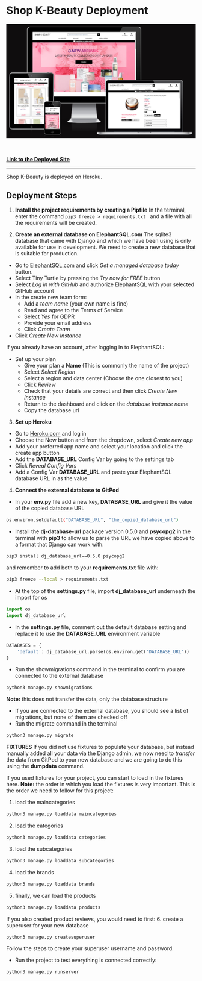 # **Shop K-Beauty Deployment**

![amiresponsive mock-ups of SHOP K-BEAUTY](./documentation/responsiveness/am-i-responsive-new.png)

<br/>

**[Link to the Deployed Site](https://shop-k-beauty-django-joy-zadan.herokuapp.com/)**

---
Shop K-Beauty is deployed on Heroku.

## **Deployment Steps**
1. **Install the project requirements by creating a Pipfile**
In the terminal, enter the command ```pip3 freeze > requirements.txt ``` and a file with all the requirements will be created.

2. **Create an external database on ElephantSQL.com**
The sqlite3 database that came with Django and which we have been using is only available for use in development. We need to create a new database that is suitable for production.
* Go to [ElephantSQL.com](https://www.elephantsql.com/) and click *Get a managed database today* button.
* Select Tiny Turtle by pressing the *Try now for FREE* button
* Select *Log in with GitHub* and authorize ElephantSQL with your selected GitHub account
* In the create new team form:
    * Add a *team name* (your own name is fine)
    * Read and agree to the Terms of Service
    * Select *Yes* for GDPR
    * Provide your email address
    * Click *Create Team*
* Click *Create New Instance*

If you already have an account, after logging in to ElephantSQL:
* Set up your plan
    * Give your plan a **Name** (This is commonly the name of the project)
    * Select *Select Region*
    * Select a region and data center (Choose the one closest to you)
    * Click *Review*
    * Check that your details are correct and then click *Create New Instance*
    * Return to the dashboard and click on the *database instance name*
    * Copy the database url

3. **Set up Heroku**
* Go to [Heroku.com](https://www.heroku.com/) and log in
* Choose the New button and from the dropdown, select *Create new app*
* Add your preferred app name and select your location and click the create app button
* Add the **DATABASE_URL** Config Var by going to the settings tab
* Click *Reveal Config Vars*
* Add a Config Var **DATABASE_URL** and paste your ElephantSQL database URL in as the value

4. **Connect the external database to GitPod**
* In your **env.py** file add a new key, **DATABASE_URL** and give it the value of the copied database URL <br/>
```bash
os.environ.setdefault("DATABASE_URL", "the_copied_database_url")
```
* Install the **dj-database-url** package version 0.5.0 and **psycopg2** in the terminal with **pip3** to allow us to parse the URL we have copied above to a format that Django can work with: <br/>
```bash
pip3 install dj_database_url==0.5.0 psycopg2
```
and remember to add both to your **requirements.txt** file with: <br/>
```bash
pip3 freeze --local > requirements.txt
```
* At the top of the **settings.py** file, import **dj_database_url** underneath the import for os <br/>
```python
import os
import dj_database_url
```
* In the **settings.py** file, comment out the default database setting and replace it to use the **DATABASE_URL** environment variable <br/>
```python
DATABASES = {
    'default': dj_database_url.parse(os.environ.get('DATABASE_URL'))
}
```
* Run the showmigrations command in the terminal to confirm you are connected to the external database
```bash
python3 manage.py showmigrations
```
**Note:** this does not transfer the data, only the database structure
* If you are connected to the external database, you should see a list of migrations, but none of them are checked off
* Run the migrate command in the terminal
```bash
python3 manage.py migrate
```
**FIXTURES**
If you did not use fixtures to populate your database, but instead manually added all your data via the Django admin, we now need to *transfer* the data from GitPod to your new database and we are going to do this using the **dumpdata** command.


If you used fixtures for your project, you can start to load in the fixtures here.
**Note:** the order in which you load the fixtures is very important. This is the order we need to follow for this project:
1. load the maincategories
```bash
python3 manage.py loaddata maincategories
```
2. load the categories
```bash
python3 manage.py loaddata categories
```
3. load the subcategories
```bash
python3 manage.py loaddata subcategories
```
4. load the brands
```bash
python3 manage.py loaddata brands
```
5. finally, we can load the products
```bash
python3 manage.py loaddata products
```
If you also created product reviews, you would need to first:
6. create a superuser for your new database
```bash
python3 manage.py createsuperuser
```
Follow the steps to create your superuser username and password.





* Run the project to test everything is connected correctly:
```bash
python3 manage.py runserver
```
